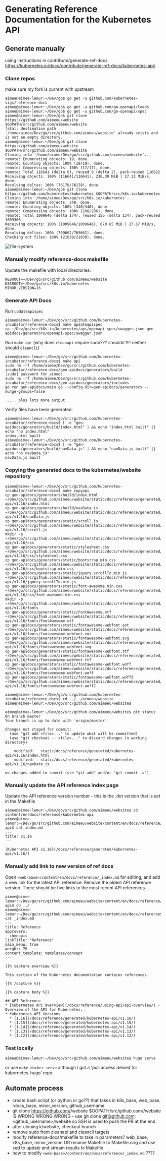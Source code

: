 # Generating Reference Documentation for the Kubernetes API

## Generate manually
using instructions in contribute/generate-ref-docs https://kubernetes.io/docs/contribute/generate-ref-docs/kubernetes-api/

### Clone repos
make sure my fork is current with upstream

```shell
aimee@aimee-lemur:~/Dev/go$ go get -u github.com/kubernetes-sigs/reference-docs
aimee@aimee-lemur:~/Dev/go$ go get -u github.com/go-openapi/loads
aimee@aimee-lemur:~/Dev/go$ go get -u github.com/go-openapi/spec
aimee@aimee-lemur:~/Dev/go$ git clone https://github.com/aimeeu/website $GOPATH/src/github.com/aimeeu/website
fatal: destination path '/home/aimee/Dev/go/src/github.com/aimeeu/website' already exists and is not an empty directory.
aimee@aimee-lemur:~/Dev/go$ git clone https://github.com/aimeeu/website $GOPATH/src/github.com/aimeeu/website
Cloning into '/home/aimee/Dev/go/src/github.com/aimeeu/website'...
remote: Enumerating objects: 19, done.
remote: Counting objects: 100% (19/19), done.
remote: Compressing objects: 100% (17/17), done.
remote: Total 116641 (delta 6), reused 9 (delta 2), pack-reused 116622
Receiving objects: 100% (116641/116641), 236.39 MiB | 27.13 MiB/s, done.
Resolving deltas: 100% (76178/76178), done.
aimee@aimee-lemur:~/Dev/go$ git clone https://github.com/kubernetes/kubernetes $GOPATH/src/k8s.io/kubernetes
Cloning into '/home/aimee/Dev/go/src/k8s.io/kubernetes'...
remote: Enumerating objects: 340, done.
remote: Counting objects: 100% (340/340), done.
remote: Compressing objects: 100% (206/206), done.
remote: Total 1009646 (delta 174), reused 156 (delta 134), pack-reused 1009306
Receiving objects: 100% (1009646/1009646), 670.85 MiB | 27.67 MiB/s, done.
Resolving deltas: 100% (709662/709662), done.
Checking out files: 100% (21030/21030), done.

```
![file-system](../img/apiDocsReposLocal.png)

### Manually modify reference-docs makefile

Update the makefile with local directories:
```
WEBROOT=~/Dev/go/src/github.com/aimeeu/website
K8SROOT=~/Dev/go/src/k8s.io/kubernetes
MINOR_VERSION=16
```

### Generate API Docs

Run ```updateapispec```
```shell
aimee@aimee-lemur:~/Dev/go/src/github.com/kubernetes-incubator/reference-docs$ make updateapispec
cp ~/Dev/go/src/k8s.io/kubernetes/api/openapi-spec/swagger.json gen-apidocs/generators/openapi-spec/swagger.json
```

Run ```make api``` (why does ```cleanapi``` require sudo??? shouldn't!!! neither should ```cleancli```)
```shell
aimee@aimee-lemur:~/Dev/go/src/github.com/kubernetes-incubator/reference-docs$ make api
sudo rm -rf /home/aimee/Dev/go/src/github.com/kubernetes-incubator/reference-docs/gen-apidocs/generators/build
[sudo] password for aimee:
sudo rm -rf /home/aimee/Dev/go/src/github.com/kubernetes-incubator/reference-docs/gen-apidocs/generators/includes
go run gen-apidocs/main.go --config-dir=gen-apidocs/generators --munge-groups=false

..... plus lots more output
```

Verify files have been generated:
```shell
aimee@aimee-lemur:~/Dev/go/src/github.com/kubernetes-incubator/reference-docs$ [ -e "gen-apidocs/generators/build/index.html" ] && echo "index.html built" || echo "no index.html"
index.html built
aimee@aimee-lemur:~/Dev/go/src/github.com/kubernetes-incubator/reference-docs$ [ -e "gen-apidocs/generators/build/navData.js" ] && echo "navData.js built" || echo "no navData.js"
navData.js built
```

### Copying the generated docs to the kubernetes/website repository

```shell
aimee@aimee-lemur:~/Dev/go/src/github.com/kubernetes-incubator/reference-docs$ make copyapi
cp gen-apidocs/generators/build/index.html ~/Dev/go/src/github.com/aimeeu/website/static/docs/reference/generated/kubernetes-api/v1.16/index.html
cp gen-apidocs/generators/build/navData.js ~/Dev/go/src/github.com/aimeeu/website/static/docs/reference/generated/kubernetes-api/v1.16/navData.js
cp gen-apidocs/generators/static/scroll.js ~/Dev/go/src/github.com/aimeeu/website/static/docs/reference/generated/kubernetes-api/v1.16/scroll.js
mkdir -p ~/Dev/go/src/github.com/aimeeu/website/static/docs/reference/generated/kubernetes-api/v1.16/css
cp gen-apidocs/generators/static/stylesheet.css ~/Dev/go/src/github.com/aimeeu/website/static/docs/reference/generated/kubernetes-api/v1.16/css/stylesheet.css
cp gen-apidocs/generators/static/bootstrap.min.css ~/Dev/go/src/github.com/aimeeu/website/static/docs/reference/generated/kubernetes-api/v1.16/css/bootstrap.min.css
cp gen-apidocs/generators/static/jquery.scrollTo.min.js ~/Dev/go/src/github.com/aimeeu/website/static/docs/reference/generated/kubernetes-api/v1.16/jquery.scrollTo.min.js
cp gen-apidocs/generators/static/font-awesome.min.css ~/Dev/go/src/github.com/aimeeu/website/static/docs/reference/generated/kubernetes-api/v1.16/css/font-awesome.min.css
mkdir -p ~/Dev/go/src/github.com/aimeeu/website/static/docs/reference/generated/kubernetes-api/v1.16/fonts
cp gen-apidocs/generators/static/FontAwesome.otf ~/Dev/go/src/github.com/aimeeu/website/static/docs/reference/generated/kubernetes-api/v1.16/fonts/FontAwesome.otf
cp gen-apidocs/generators/static/fontawesome-webfont.eot ~/Dev/go/src/github.com/aimeeu/website/static/docs/reference/generated/kubernetes-api/v1.16/fonts/fontawesome-webfont.eot
cp gen-apidocs/generators/static/fontawesome-webfont.svg ~/Dev/go/src/github.com/aimeeu/website/static/docs/reference/generated/kubernetes-api/v1.16/fonts/fontawesome-webfont.svg
cp gen-apidocs/generators/static/fontawesome-webfont.ttf ~/Dev/go/src/github.com/aimeeu/website/static/docs/reference/generated/kubernetes-api/v1.16/fonts/fontawesome-webfont.ttf
cp gen-apidocs/generators/static/fontawesome-webfont.woff ~/Dev/go/src/github.com/aimeeu/website/static/docs/reference/generated/kubernetes-api/v1.16/fonts/fontawesome-webfont.woff
cp gen-apidocs/generators/static/fontawesome-webfont.woff2 ~/Dev/go/src/github.com/aimeeu/website/static/docs/reference/generated/kubernetes-api/v1.16/fonts/fontawesome-webfont.woff2

aimee@aimee-lemur:~/Dev/go/src/github.com/kubernetes-incubator/reference-docs$ cd ../../aimeeu/website
aimee@aimee-lemur:~/Dev/go/src/github.com/aimeeu/website$

aimee@aimee-lemur:~/Dev/go/src/github.com/aimeeu/website$ git status
On branch master
Your branch is up to date with 'origin/master'.

Changes not staged for commit:
  (use "git add <file>..." to update what will be committed)
  (use "git checkout -- <file>..." to discard changes in working directory)

	modified:   static/docs/reference/generated/kubernetes-api/v1.16/index.html
	modified:   static/docs/reference/generated/kubernetes-api/v1.16/navData.js

no changes added to commit (use "git add" and/or "git commit -a")

```

### Manually update the API reference index page
Update the API reference version number - this is the .dot version that is set in the Makefile

```shell
aimee@aimee-lemur:~/Dev/go/src/github.com/aimeeu/website$ cd content/en/docs/reference/kubernetes-api
aimee@aimee-lemur:~/Dev/go/src/github.com/aimeeu/website/content/en/docs/reference/kubernetes-api$ cat index.md
---
title: v1.16
---

[Kubernetes API v1.16](/docs/reference/generated/kubernetes-api/v1.16/)
```

### Manually add link to new version of ref docs

Open ```<web-base>/content/en/docs/reference/_index.md``` for editing, and add a new link for the latest API reference. Remove the oldest API reference version. There should be five links to the most recent API references.

```shell
aimee@aimee-lemur:~/Dev/go/src/github.com/aimeeu/website/content/en/docs/reference/kubernetes-api$ cd ../
aimee@aimee-lemur:~/Dev/go/src/github.com/aimeeu/website/content/en/docs/reference$ cat _index.md
---
title: Reference
approvers:
- chenopis
linkTitle: "Reference"
main_menu: true
weight: 70
content_template: templates/concept
---

{{% capture overview %}}

This section of the Kubernetes documentation contains references.

{{% /capture %}}

{{% capture body %}}

## API Reference
* [Kubernetes API Overview](/docs/reference/using-api/api-overview/) - Overview of the API for Kubernetes.
* Kubernetes API Versions
  * [1.16](/docs/reference/generated/kubernetes-api/v1.16/)
  * [1.15](/docs/reference/generated/kubernetes-api/v1.15/)
  * [1.14](/docs/reference/generated/kubernetes-api/v1.14/)
  * [1.13](/docs/reference/generated/kubernetes-api/v1.13/)
  * [1.12](/docs/reference/generated/kubernetes-api/v1.12/)
```

### Test locally

```shell
aimee@aimee-lemur:~/Dev/go/src/github.com/aimeeu/website$ hugo serve
```

or use ```make docker-serve``` although I got a 'pull access denied for kubernetes-hugo' repo

## Automate process

- create bash script (or python or go??) that takes in k8s_base, web_base, rdocs_base, minor_version, github_username
- git clone https://github.com/<your-username>/website $GOPATH/src/github.com/<your-username>/website  IS WRONG WRONG WRONG - use git clone git@github.com:<github_username>/website so SSH is used to push the PR at the end
- after cloning k/website, checkout branch
- remove sudo from cleanapi and cleancli targets
- modify reference-docs/makefile to take in parameters? web_base, k8s_base, minor_version  OR rename Makefile to Makefile.orig and use sed to update and stream results to Makefile
- how to modify ```<web-base>/content/en/docs/reference/_index.md```  ????
